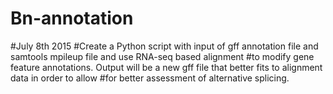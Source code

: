 # Bn-annotation
#July 8th 2015
#Create a Python script with input of gff annotation file and samtools mpileup file and use RNA-seq based alignment
#to modify gene feature annotations. Output will be a new gff file that better fits to alignment data in order to allow
#for better assessment of alternative splicing.

